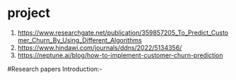 # project
1. https://www.researchgate.net/publication/359857205_To_Predict_Customer_Churn_By_Using_Different_Algorithms 
2. https://www.hindawi.com/journals/ddns/2022/5134356/
3. https://neptune.ai/blog/how-to-implement-customer-churn-prediction

#Research papers
Introduction:- 
